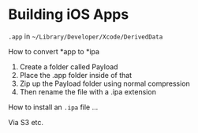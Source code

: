 # Building iOS Apps

`.app` in `~/Library/Developer/Xcode/DerivedData`

How to convert *app to *ipa

1. Create a folder called Payload
2. Place the .app folder inside of that
3. Zip up the Payload folder using normal compression
4. Then rename the file with a .ipa extension

How to install an `.ipa` file ...

Via S3 etc.

